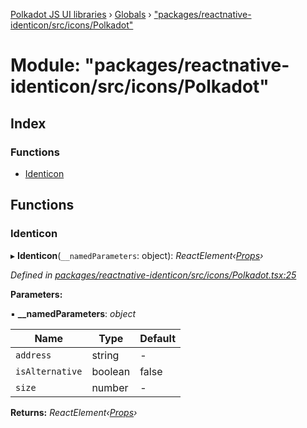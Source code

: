 [Polkadot JS UI libraries](../README.md) › [Globals](../globals.md) › ["packages/reactnative-identicon/src/icons/Polkadot"](_packages_reactnative_identicon_src_icons_polkadot_.md)

# Module: "packages/reactnative-identicon/src/icons/Polkadot"

## Index

### Functions

* [Identicon](_packages_reactnative_identicon_src_icons_polkadot_.md#identicon)

## Functions

###  Identicon

▸ **Identicon**(`__namedParameters`: object): *ReactElement‹[Props](../interfaces/_packages_reactnative_identicon_src_types_.props.md)›*

*Defined in [packages/reactnative-identicon/src/icons/Polkadot.tsx:25](https://github.com/polkadot-js/ui/blob/3610d1b9/packages/reactnative-identicon/src/icons/Polkadot.tsx#L25)*

**Parameters:**

▪ **__namedParameters**: *object*

Name | Type | Default |
------ | ------ | ------ |
`address` | string | - |
`isAlternative` | boolean | false |
`size` | number | - |

**Returns:** *ReactElement‹[Props](../interfaces/_packages_reactnative_identicon_src_types_.props.md)›*

